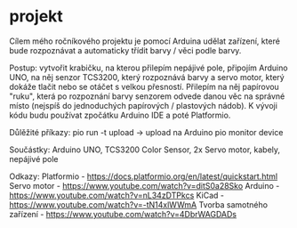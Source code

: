 # projekt

Cílem mého ročníkového projektu je pomocí Arduina udělat zařízení, které bude rozpoznávat a automaticky třídit barvy / věci podle barvy. 

Postup: vytvořit krabičku, na kterou přilepím nepájivé pole, připojím Arduino UNO, na něj senzor TCS3200, 
který rozpoznává barvy a servo motor, který dokáže tlačit nebo se otáčet s velkou přesností. 
Přilepím na něj papírovou "ruku", která po rozpoznání barvy senzorem odvede danou věc na správné místo 
(nejspíš do jednoduchých papírových / plastových nádob). K vývoji kódu budu používat zpočátku Arduino IDE a poté Platformio.

Důlěžité příkazy: pio run -t upload -> upload na Arduino
                  pio monitor device

Součástky: Arduino UNO, TCS3200 Color Sensor, 2x Servo motor, kabely, nepájivé pole

Odkazy: Platformio  - https://docs.platformio.org/en/latest/quickstart.html                                                             Servo motor - https://www.youtube.com/watch?v=ditS0a28Sko                                                                       Arduino     - https://www.youtube.com/watch?v=nL34zDTPkcs                                                                       KiCad       - https://www.youtube.com/watch?v=-tN14xlWWmA                                                                       Tvorba samotného zařízení - https://www.youtube.com/watch?v=4DbrWAGDADs

